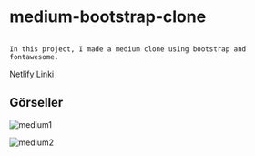 # medium-bootstrap-clone
```

In this project, I made a medium clone using bootstrap and fontawesome.

```
[Netlify Linki](https://medium-clone-site.netlify.app)

## Görseller

![medium1](https://user-images.githubusercontent.com/96295567/161973162-4b8d9d99-a778-41ce-8e93-d92978cdf182.png)

![medium2](https://user-images.githubusercontent.com/96295567/161973291-910762dd-6620-457b-b6ea-9086792cb790.png)
